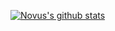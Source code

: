 <!--
### Hi there 👋

**NovusLio/NovusLio** is a ✨ _special_ ✨ repository because its `README.md` (this file) appears on your GitHub profile.

Here are some ideas to get you started:

- 🔭 I’m currently working on ...
- 🌱 I’m currently learning ...
- 👯 I’m looking to collaborate on ...
- 🤔 I’m looking for help with ...
- 💬 Ask me about ...
- 📫 How to reach me: ...
- 😄 Pronouns: ...
- ⚡ Fun fact: ...
-->

<!--
![GitHub stats](https://github-readme-stats.vercel.app/api?username=NovusLio&show_icons=true)
-->

[![Novus's github stats](https://github-readme-stats.vercel.app/api?username=NovusLio&show_icons=true)](https://github.com/anuraghazra/github-readme-stats)


<!--
![Profile views](https://gpvc.arturio.dev/NovusLio)
-->
